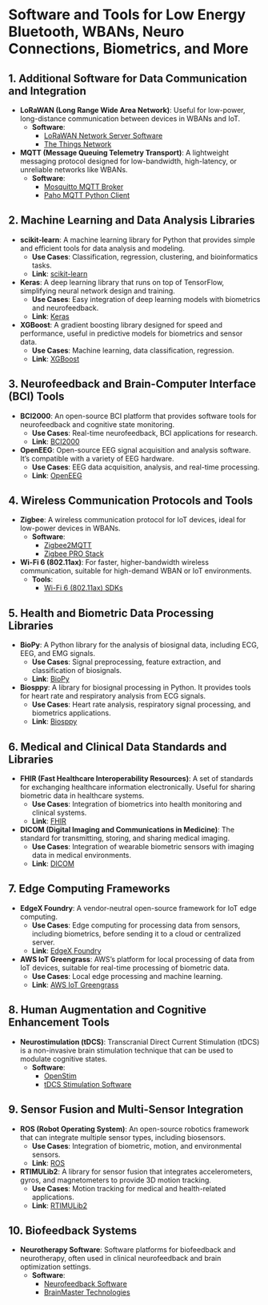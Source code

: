 # Software and Tools for Low Energy Bluetooth, WBANs, Neuro Connections, Biometrics, and More

## 1. Additional Software for Data Communication and Integration
   - **LoRaWAN (Long Range Wide Area Network)**: Useful for low-power, long-distance communication between devices in WBANs and IoT.
     - **Software**: 
       - [LoRaWAN Network Server Software](https://www.loraserver.io/)
       - [The Things Network](https://www.thethingsnetwork.org/)
   - **MQTT (Message Queuing Telemetry Transport)**: A lightweight messaging protocol designed for low-bandwidth, high-latency, or unreliable networks like WBANs.
     - **Software**: 
       - [Mosquitto MQTT Broker](https://mosquitto.org/)
       - [Paho MQTT Python Client](https://www.eclipse.org/paho/)

## 2. Machine Learning and Data Analysis Libraries
   - **scikit-learn**: A machine learning library for Python that provides simple and efficient tools for data analysis and modeling.
     - **Use Cases**: Classification, regression, clustering, and bioinformatics tasks.
     - **Link**: [scikit-learn](https://scikit-learn.org/)
   - **Keras**: A deep learning library that runs on top of TensorFlow, simplifying neural network design and training.
     - **Use Cases**: Easy integration of deep learning models with biometrics and neurofeedback.
     - **Link**: [Keras](https://keras.io/)
   - **XGBoost**: A gradient boosting library designed for speed and performance, useful in predictive models for biometrics and sensor data.
     - **Use Cases**: Machine learning, data classification, regression.
     - **Link**: [XGBoost](https://xgboost.readthedocs.io/)

## 3. Neurofeedback and Brain-Computer Interface (BCI) Tools
   - **BCI2000**: An open-source BCI platform that provides software tools for neurofeedback and cognitive state monitoring.
     - **Use Cases**: Real-time neurofeedback, BCI applications for research.
     - **Link**: [BCI2000](https://www.bci2000.org/)
   - **OpenEEG**: Open-source EEG signal acquisition and analysis software. It’s compatible with a variety of EEG hardware.
     - **Use Cases**: EEG data acquisition, analysis, and real-time processing.
     - **Link**: [OpenEEG](http://openeeg.sourceforge.net/)

## 4. Wireless Communication Protocols and Tools
   - **Zigbee**: A wireless communication protocol for IoT devices, ideal for low-power devices in WBANs.
     - **Software**: 
       - [Zigbee2MQTT](https://www.zigbee2mqtt.io/)
       - [Zigbee PRO Stack](https://www.nordicsemi.com/Products/Low-power-Wireless-Communication/Zigbee)
   - **Wi-Fi 6 (802.11ax)**: For faster, higher-bandwidth wireless communication, suitable for high-demand WBAN or IoT environments.
     - **Tools**: 
       - [Wi-Fi 6 (802.11ax) SDKs](https://www.intel.com/content/www/us/en/wireless-products/wi-fi-6-products.html)

## 5. Health and Biometric Data Processing Libraries
   - **BioPy**: A Python library for the analysis of biosignal data, including ECG, EEG, and EMG signals.
     - **Use Cases**: Signal preprocessing, feature extraction, and classification of biosignals.
     - **Link**: [BioPy](https://github.com/berndporr/biopy)
   - **Biosppy**: A library for biosignal processing in Python. It provides tools for heart rate and respiratory analysis from ECG signals.
     - **Use Cases**: Heart rate analysis, respiratory signal processing, and biometrics applications.
     - **Link**: [Biosppy](https://github.com/HarvardEcon/BioSPPy)

## 6. Medical and Clinical Data Standards and Libraries
   - **FHIR (Fast Healthcare Interoperability Resources)**: A set of standards for exchanging healthcare information electronically. Useful for sharing biometric data in healthcare systems.
     - **Use Cases**: Integration of biometrics into health monitoring and clinical systems.
     - **Link**: [FHIR](https://www.hl7.org/fhir/)
   - **DICOM (Digital Imaging and Communications in Medicine)**: The standard for transmitting, storing, and sharing medical imaging.
     - **Use Cases**: Integration of wearable biometric sensors with imaging data in medical environments.
     - **Link**: [DICOM](https://www.dicomstandard.org/)

## 7. Edge Computing Frameworks
   - **EdgeX Foundry**: A vendor-neutral open-source framework for IoT edge computing.
     - **Use Cases**: Edge computing for processing data from sensors, including biometrics, before sending it to a cloud or centralized server.
     - **Link**: [EdgeX Foundry](https://www.edgexfoundry.org/)
   - **AWS IoT Greengrass**: AWS’s platform for local processing of data from IoT devices, suitable for real-time processing of biometric data.
     - **Use Cases**: Local edge processing and machine learning.
     - **Link**: [AWS IoT Greengrass](https://aws.amazon.com/iot-greengrass/)

## 8. Human Augmentation and Cognitive Enhancement Tools
   - **Neurostimulation (tDCS)**: Transcranial Direct Current Stimulation (tDCS) is a non-invasive brain stimulation technique that can be used to modulate cognitive states.
     - **Software**: 
       - [OpenStim](https://github.com/OpenStim/OpenStim)
       - [tDCS Stimulation Software](https://www.neuromoddevices.com/)

## 9. Sensor Fusion and Multi-Sensor Integration
   - **ROS (Robot Operating System)**: An open-source robotics framework that can integrate multiple sensor types, including biosensors.
     - **Use Cases**: Integration of biometric, motion, and environmental sensors.
     - **Link**: [ROS](https://www.ros.org/)
   - **RTIMULib2**: A library for sensor fusion that integrates accelerometers, gyros, and magnetometers to provide 3D motion tracking.
     - **Use Cases**: Motion tracking for medical and health-related applications.
     - **Link**: [RTIMULib2](https://github.com/RaspberryPiFoundation/RTIMULib2)

## 10. Biofeedback Systems
   - **Neurotherapy Software**: Software platforms for biofeedback and neurotherapy, often used in clinical neurofeedback and brain optimization settings.
     - **Software**: 
       - [Neurofeedback Software](https://www.neurotherapy-systems.com/)
       - [BrainMaster Technologies](https://www.brainmaster.com/)

